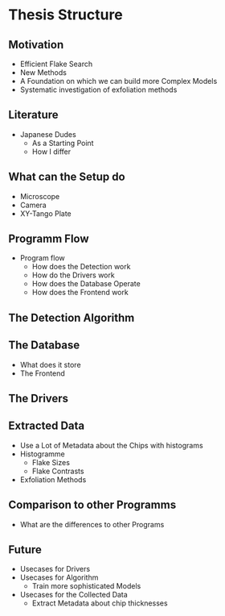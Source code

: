 # Thesis Structure
## Motivation
- Efficient Flake Search
- New Methods
- A Foundation on which we can build more Complex Models
- Systematic investigation of exfoliation methods

## Literature
- Japanese Dudes
  - As a Starting Point
  - How I differ

## What can the Setup do
- Microscope
- Camera
- XY-Tango Plate

## Programm Flow
- Program flow
  - How does the Detection work
  - How do the Drivers work
  - How does the Database Operate
  - How does the Frontend work

## The Detection Algorithm

## The Database
- What does it store
- The Frontend
## The Drivers


## Extracted Data
- Use a Lot of Metadata about the Chips with histograms
- Histogramme
  - Flake Sizes
  - Flake Contrasts
- Exfoliation Methods

## Comparison to other Programms
- What are the differences to other Programs

## Future
- Usecases for Drivers
- Usecases for Algorithm
  - Train more sophisticated Models
- Usecases for the Collected Data
  - Extract Metadata about chip thicknesses

